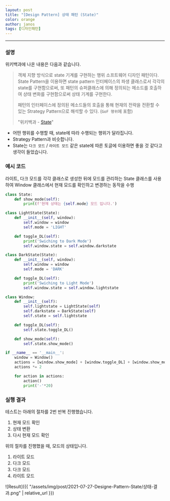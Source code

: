 ```yaml
---
layout: post
title: "[Design Pattern] 상태 패턴 (State)"
color: orange
author: janos
tags: [디자인패턴]
---
```


---

### 설명

위키백과에 나온 내용은 다음과 같습니다.

> 객체 지향 방식으로 state 기계를 구현하는 행위 소프트웨어 디자인 패턴이다. State Pattern을 이용하면 state pattern 인터페이스의 파생 클래스로서 각각의 state를 구현함으로써, 또 패턴의 슈퍼클래스에 의해 정의되는 메소드를 호출하여 상태 변화를 구현함으로써 상태 기계를 구현한다.
>
> 패턴의 인터페이스에 정의된 메소드들의 호출을 통해 현재의 전략을 전환할 수 있는 Strategy Pattern으로 해석할 수 있다. (`GoF 행위`에 포함)
>
> "위키백과 - [State](https://ko.wikipedia.org/wiki/%EC%83%81%ED%83%9C_%ED%8C%A8%ED%84%B4)"

- 어떤 행위를 수행할 때, state에 따라 수행되는 행위가 달라집니다.
- Strategy Pattern과 비슷합니다.
- State는 `다크 모드` / `라이트 모드` 같은 state에 따른 토글에 이용하면 좋을 것 같다고 생각이 들었습니다.

### 예시 코드

라이트, 다크 모드를 각각 클래스로 생성한 뒤에 모드를 관리하는 State 클래스를 사용하여 Window 클래스에서 현재 모드를 확인하고 변경하는 동작을 수행

```python
class State:
    def show_mode(self):
        print(f'현재 상태는 {self.mode} 모드 입니다.')

class LightState(State):
    def __init__(self, window):
        self.window = window
        self.mode = 'LIGHT'

    def toggle_DL(self):
        print('Swiching to Dark Mode')
        self.window.state = self.window.darkstate

class DarkState(State):
    def __init__(self, window):
        self.window = window
        self.mode = 'DARK'

    def toggle_DL(self):
        print('Swiching to Light Mode')
        self.window.state = self.window.lightstate

class Window:
    def __init__(self):
        self.lightstate = LightState(self)
        self.darkstate = DarkState(self)
        self.state = self.lightstate

    def toggle_DL(self):
        self.state.toggle_DL()

    def show_mode(self):
        self.state.show_mode()

if __name__ == '__main__':
    window = Window()
    actions = [window.show_mode] + [window.toggle_DL] + [window.show_mode]
    actions *= 2

    for action in actions:
        action()
        print('-'*20)
```

### 실행 결과

테스트는 아래의 절차를 2번 반복 진행했습니다.

1. 현재 모드 확인
2. 상태 변환
3. 다시 현재 모드 확인

위의 절차를 진행했을 때, 모드의 상태입니다.

1. 라이트 모드
2. 다크 모드
3. 다크 모드
4. 라이트 모드

![Result]({{ "/assets/img/post/2021-07-27-Designe-Pattern-State/상태-결과.png" | relative_url }})